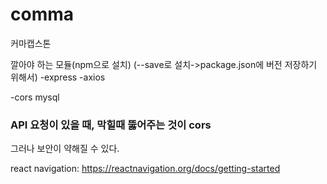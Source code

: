 # comma
커마캡스톤

깔아야 하는 모듈(npm으로 설치)
(--save로 설치->package.json에 버전 저장하기 위해서)
-express
-axios

-cors mysql 
### API 요청이 있을 때, 막힐때 뚫어주는 것이 cors
그러나 보안이 약해질 수 있다.

react navigation: https://reactnavigation.org/docs/getting-started
